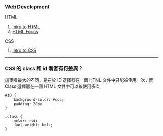 ### Web Development

HTML
1. [Intro to HTML](http://webdev.slides.com/coltsteele/deck-7-50#/)
2. [HTML Forms](http://webdev.slides.com/coltsteele/deck-8-51#/)

CSS
1. [Intro to CSS](http://webdev.slides.com/coltsteele/deck-7-10-53)


---

### CSS 的 class 和 id 兩者有何差異？
這兩者最大的不同，是在於 ID 選擇器在一個 HTML 文件中只能被使用一次，而 Class 選擇器在一個 HTML 文件中可以被使用多次

```
#ID {
    background-color: #ccc;
    padding: 20px
}

.class {
    color: red;
    font-weight: bold;
}
```
